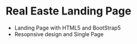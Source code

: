 # Real Easte Landing Page 
* Landing Page with HTML5 and BootStrap5 
* Resopnsive design and Single Page 

